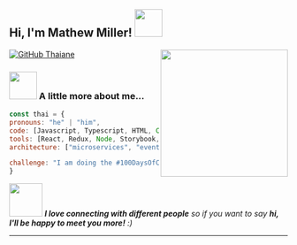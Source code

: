<h2> Hi, I'm Mathew Miller! <img src="https://media.giphy.com/media/mGcNjsfWAjY5AEZNw6/giphy.gif" width="50"></h2>
<img align='right' src="https://media.giphy.com/media/nPCNWmIOcZny6Vfksa/giphy.gif" width="230">


[![GitHub Thaiane](https://img.shields.io/github/followers/thaiane?label=follow&style=social)](https://github.com/matthewmiller1s)


### <img src="https://media.giphy.com/media/VgCDAzcKvsR6OM0uWg/giphy.gif" width="50"> A little more about me...

```javascript
const thai = {
pronouns: "he" | "him",
code: [Javascript, Typescript, HTML, CSS, Ruby, Python, Java],
tools: [React, Redux, Node, Storybook, Styled-Components, Jest, Docker],
architecture: ["microservices", "event-driven", "design system pattern"],

challenge: "I am doing the #100DaysOfCode challenge focused on python"
}
```

<img src="https://media.giphy.com/media/LnQjpWaON8nhr21vNW/giphy.gif" width="60"> <em><b>I love connecting with different people</b> so if you want to say <b>hi, I'll be happy to meet you more!</b> :)</em>

---
